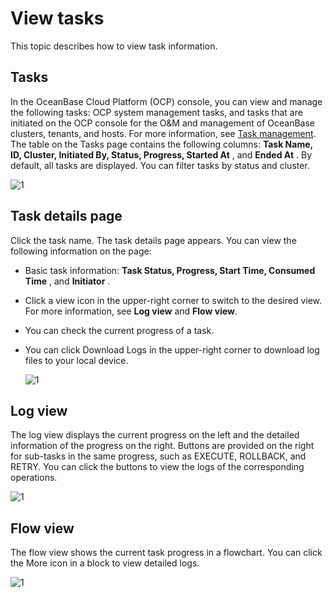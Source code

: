 # View tasks

This topic describes how to view task information.

## Tasks

In the OceanBase Cloud Platform (OCP) console, you can view and manage the following tasks: OCP system management tasks, and tasks that are initiated on the OCP console for the O\&M and management of OceanBase clusters, tenants, and hosts. For more information, see [Task management](../../10.system-management-features/14.view-task-details-1.md). The table on the Tasks page contains the following columns: **Task Name, ID, Cluster, Initiated By, Status, Progress, Started At** , and **Ended At** . By default, all tasks are displayed. You can filter tasks by status and cluster.

![1](https://help-static-aliyun-doc.aliyuncs.com/assets/img/en-US/3024306461/p383209.png)

## Task details page

Click the task name. The task details page appears. You can view the following information on the page:

* Basic task information: **Task Status, Progress, Start Time, Consumed Time** , and **Initiator** .

* Click a view icon in the upper-right corner to switch to the desired view. For more information, see **Log view** and **Flow view**.

* You can check the current progress of a task.

* You can click Download Logs in the upper-right corner to download log files to your local device.

    ![1](https://help-static-aliyun-doc.aliyuncs.com/assets/img/en-US/3024306461/p383201.png)

## Log view

The log view displays the current progress on the left and the detailed information of the progress on the right. Buttons are provided on the right for sub-tasks in the same progress, such as EXECUTE, ROLLBACK, and RETRY. You can click the buttons to view the logs of the corresponding operations.

![1](https://help-static-aliyun-doc.aliyuncs.com/assets/img/en-US/3024306461/p383206.png)

## Flow view

The flow view shows the current task progress in a flowchart. You can click the More icon in a block to view detailed logs.

![1](https://help-static-aliyun-doc.aliyuncs.com/assets/img/en-US/4024306461/p383204.png)
